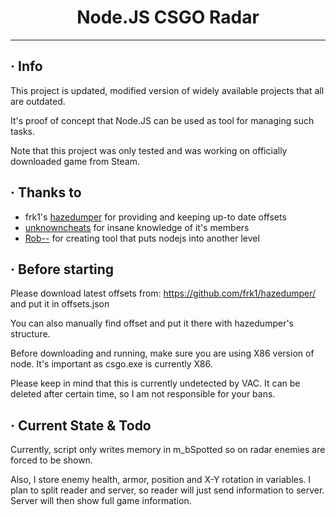 # <div align="center">Node.JS CSGO Radar</div>

---

## · Info

This project is updated, modified version of widely available projects that all are outdated.

It's proof of concept that Node.JS can be used as tool for managing such tasks.

Note that this project was only tested and was working on officially downloaded game from Steam.

## · Thanks to

- frk1's [hazedumper](https://github.com/frk1/hazedumper/) for providing and keeping up-to date offsets
- [unknowncheats](www.unknowncheats.me) for insane knowledge of it's members
- [Rob--](https://www.npmjs.com/package/memoryjs) for creating tool that puts nodejs into another level

## · Before starting

Please download latest offsets from: https://github.com/frk1/hazedumper/ and put it in offsets.json

You can also manually find offset and put it there with hazedumper's structure.

Before downloading and running, make sure you are using X86 version of node. It's important as csgo.exe is currently
X86.

Please keep in mind that this is currently undetected by VAC. It can be deleted after certain time, so I am not
responsible for your bans.

## · Current State & Todo

Currently, script only writes memory in m_bSpotted so on radar enemies are forced to be shown.

Also, I store enemy health, armor, position and X-Y rotation in variables. I plan to split reader and server, so reader
will just send information to server. Server will then show full game information.

